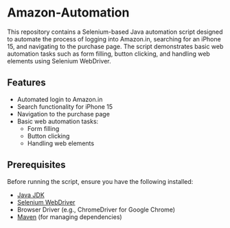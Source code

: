 # Amazon-Automation

This repository contains a Selenium-based Java automation script designed to automate the process of logging into Amazon.in, searching for an iPhone 15, and navigating to the purchase page. The script demonstrates basic web automation tasks such as form filling, button clicking, and handling web elements using Selenium WebDriver.

## Features

- Automated login to Amazon.in
- Search functionality for iPhone 15
- Navigation to the purchase page
- Basic web automation tasks:
  - Form filling
  - Button clicking
  - Handling web elements

## Prerequisites

Before running the script, ensure you have the following installed:

- [Java JDK](https://www.oracle.com/java/technologies/javase-downloads.html)
- [Selenium WebDriver](https://www.selenium.dev/downloads/)
- Browser Driver (e.g., ChromeDriver for Google Chrome)
- [Maven](https://maven.apache.org/) (for managing dependencies)
